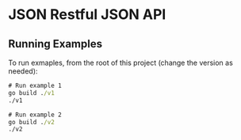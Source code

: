 # JSON Restful JSON API

## Running Examples

To run exmaples, from the root of this project (change the version as needed):

```cmd
# Run example 1
go build ./v1
./v1
```

```cmd
# Run example 2
go build ./v2
./v2
```

